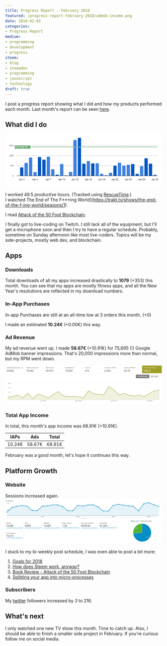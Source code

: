 ```yaml
---
title: Progress Report - February 2018
featured: /progress-report-february-2018/admob-income.png
date: 2018-02-01
categories:
- Progress Report
medium:
- programming
- development
- progress
steem:
- blog
- steemdev
- programming
- javascript
- technology
draft: true
---
```


I post a progress report showing what I did and how my products performed each month.
Last month's report can be seen [here](/progress-report-january-2018).

## What did I do

![Productive Hours in February](./rescueTime.png)

I worked 49.5 _productive_ hours. (Tracked using [RescueTime](/redirects/rescuetime).)  
I watched The End of The F***ing World](https://trakt.tv/shows/the-end-of-the-f-ing-world/seasons/1).  

I read [Attack of the 50 Foot Blockchain](/book-review-attack-of-the-50-ft-blockchain).  

I finally got to live-coding on Twitch. I still lack all of the equipment, but I'll get a microphone soon and then I try to have a regular schedule. Probably, sometime on Sunday afternoon like most live-coders. Topics will be my side-projects, mostly web dev, and blockchain.

## Apps
### Downloads
Total downloads of all my apps increased drastically to **1079** (+353) this month. You can see that my apps are mostly fitness apps, and all the New Year's resolutions are reflected in my download numbers.

### In-App Purchases
In-app Purchases are still at an all-time low at 3 orders this month. (+0)

I made an estimated **10.24€** (+0.00€) this way.

### Ad Revenue
My ad revenue went up. I made **58.67€** (+10.91€) for 75,695 (!) Google AdMob banner impressions. That's 20,000 impressions more than normal, but my RPM went down.

![App Income AdMob](./admob-income.png)

### Total App Income
In total, this month's app income was 68.91€ (+10.91€).

IAPs | Ads | Total
--- | --- | ---
10.24€ | 58.67€ | 68.91€

February was a good month, let's hope it continues this way.

## Platform Growth
### Website
Sessions increased again.
![Website Traffic](./website-traffic.png)

I stuck to my bi-weekly post schedule, I was even able to post a bit more:

1. [Goals for 2018](/goals-2018/)
1. [How does Steem work, anyway?](/how-does-steem-work/)
1. [Book Review - Attack of the 50 Foot Blockchain](/book-review-attack-of-the-50-ft-blockchain/)
1. [Splitting your app into micro-processes](/splitting-app-into-micro-processes/)


### Subscribers
My [twitter](https://twitter.com/cmichelio) followers increased by _3_ to 216.

## What's next
I only watched one new TV show this month. Time to catch up.
Also, I should be able to finish a smaller side project in February. If you're curious follow me on social media.
